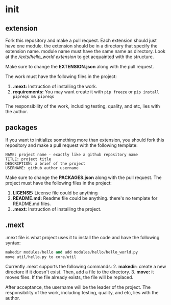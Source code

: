 # init

## extension
Fork this repository and make a pull request. Each extension should just have one module. the extension should be in a directory that specify the extension name. module name must have the same name as directory. Look at the <i>/exts/hello_world extension</i> to get acquainted with the structure.

Make sure to change the <b>EXTENSION.json</b> along with the pull request.

The work must have the following files in the project:
1. <b>.mext:</b> Instruction of installing the work.
2. <b>requirements:</b> You may want create it with `pip freeze` or `pip install pipreqs && pipreqs`

The responsibility of the work, including testing, quality, and etc, lies with the author.

## packages
If you want to initialize something more than extension, you should fork this repository and make a pull request with the following template:

```
NAME: project name - exactly like a github repository name
TITLE: project title
DESCRIPTION: a brief of the project
USERNAME: github author username
```
Make sure to change the <b>PACKAGES.json</b> along with the pull request.
The project must have the following files in the project:

1. <b>LICENSE:</b> License file could be anything
2. <b>README.md:</b> Readme file could be anything. there's no template for README.md files.
3. <b>.mext:</b> Instruction of installing the project.

## .mext

.mext file is what project uses it to install the code and have the following syntax:

```python
makedir modules/hello and add modules/hello/hello_world.py
move util/hello.py to core/util
```

Currently .mext supports the following commands: 
2. <b>makedir:</b> create a new directore if it doesn't exist. Then, add a file to the directory.
3. <b>move:</b> it moves files. If the file already exists, the file will be replaced.

After acceptance, the username will be the leader of the project. The responsibility of the work, including testing, quality, and etc, lies with the author.
